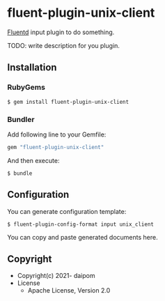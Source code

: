 # fluent-plugin-unix-client

[Fluentd](https://fluentd.org/) input plugin to do something.

TODO: write description for you plugin.

## Installation

### RubyGems

```
$ gem install fluent-plugin-unix-client
```

### Bundler

Add following line to your Gemfile:

```ruby
gem "fluent-plugin-unix-client"
```

And then execute:

```
$ bundle
```

## Configuration

You can generate configuration template:

```
$ fluent-plugin-config-format input unix_client
```

You can copy and paste generated documents here.

## Copyright

* Copyright(c) 2021- daipom
* License
  * Apache License, Version 2.0
